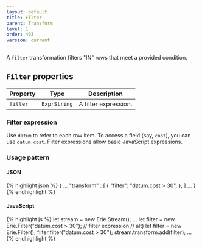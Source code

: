 ```yaml
---
layout: default
title: Filter
parent: Transform
level: 1
order: 403
version: current
---
```


A `filter` transformation filters "IN" rows that meet a provided condition.

## `Filter` properties

| Property | Type | Description |
| -------- | ---- | ----------- |
| `filter` | `ExprString` | A filter expression. |

### Filter expression

Use `datum` to refer to each row item.
To access a field (say, `cost`), you can use `datum.cost`.
Filter expressions allow basic JavaScript expressions.

### Usage pattern

<code-groups>
<code-group>
<h4>JSON</h4>
{% highlight json %}
{
  ...
  "transform" : [
    {
      "filter": "datum.cost > 30",
    },
  ]
  ...
}
{% endhighlight %}
</code-group>
<code-group>
<h4>JavaScript</h4>
{% highlight js %}
let stream = new Erie.Stream();
...
let filter = new Erie.Filter("datum.cost > 30"); // filter expression
// alt) let filter = new Erie.Filter(); filter.filter("datum.cost > 30");
stream.transform.add(filter);
...
{% endhighlight %}
</code-group>
</code-groups>
